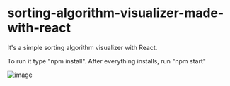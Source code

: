 # sorting-algorithm-visualizer-made-with-react

It's a simple sorting algorithm visualizer with React.

To run it type "npm install". After everything installs, run "npm start"








![image](https://user-images.githubusercontent.com/103369144/232347706-bd18b934-63e8-42dd-bbe8-28ac67eed2dc.png)
